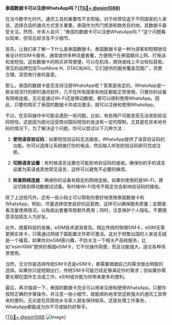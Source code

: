 **泰国数据卡可以注册WhatsApp吗？[[TG💪+ @esim1088](https://t.me/s/esim1088)]**

在当今数字化时代，通讯工具的重要性不言而喻。对于经常往返于不同国家的人来说，选择合适的通讯方式至关重要。泰国作为热门旅游和商务目的地，其数据卡备受关注。然而，许多人会问：“泰国的数据卡可以注册WhatsApp吗？”这个问题看似简单，但背后却涉及不少细节。

首先，让我们来了解一下什么是泰国数据卡。泰国数据卡是一种为游客和短期居住者设计的SIM卡服务，通常提供多种流量套餐，方便用户在泰国期间上网、打电话和发短信。这些数据卡的购买非常便捷，可以在机场、商场或线上平台轻松获取。常见的品牌包括TrueMove H、DTAC和AIS，它们提供的服务覆盖范围广，资费合理，深受旅行者的喜爱。

那么，泰国的数据卡是否支持注册WhatsApp呢？答案是肯定的。WhatsApp是一款全球流行的即时通讯软件，几乎在所有国家和地区都能正常使用。只要你的设备有网络连接，无论是通过Wi-Fi还是移动数据，都可以顺利使用WhatsApp。因此，只要你购买了泰国的数据卡并成功激活，就可以注册和使用WhatsApp。

不过，在实际操作中可能会遇到一些问题。比如，有些用户可能发现无法收到验证码短信。这是因为部分运营商对国际短信的发送有一定的限制，尤其是在非本地号码的情况下。为了解决这个问题，你可以尝试以下几种方法：

1. **使用语音验证码**：如果短信验证码无法接收，WhatsApp提供了语音验证码的功能。你可以选择让系统拨打你的电话，然后输入听到的验证码即可完成注册。
   
2. **切换语言设置**：有时候语言设置也可能影响验证码的接收。确保你的手机语言设置为英语或其他常见语言，这样可以避免不必要的麻烦。

3. **检查网络连接**：确保你的设备有稳定的网络连接。如果你使用的是Wi-Fi，建议切换到移动数据试试看。有时候Wi-Fi信号不稳定也会影响验证码的接收。

除了上述技巧外，还有一些小贴士可以帮助你更好地使用泰国数据卡和WhatsApp。例如，尽量选择信誉良好的运营商，这样可以确保服务质量；定期查看流量使用情况，以免超出套餐导致额外费用；同时，注意保护个人隐私，不要随意添加陌生人为好友。

此外，随着科技的发展，eSIM技术逐渐普及。相比传统的物理SIM卡，eSIM无需更换实体卡，只需通过网络下载配置文件即可激活。这对于频繁出国的人来说无疑是一个福音。如果你对eSIM感兴趣，不妨关注一下相关产品和服务，比如“esim1088”提供的泰国eSIM卡，它不仅操作简便，而且功能强大，适合各种场景使用。

当然，无论你是选择传统SIM卡还是eSIM卡，都需要根据自己的需求做出明智的选择。如果你只是短期出行，传统SIM卡可能已经足够满足你的需求；但如果你需要长期在国外生活或工作，eSIM或许能为你带来更多的便利。

最后，再次强调一下，泰国的数据卡完全可以用来注册和使用WhatsApp。只要你按照正确的步骤操作，并注意一些小细节，就能顺利地享受这款强大的通讯工具带来的便利。无论是在异国他乡与家人朋友保持联系，还是处理工作事务，WhatsApp都能成为你不可或缺的好帮手。

[[TG💪+ @esim1088](https://t.me/s/esim1088) ![Image](https://i.postimg.cc/4NQfJmqS/Snipaste-2025-05-13-00-14-12.png)]